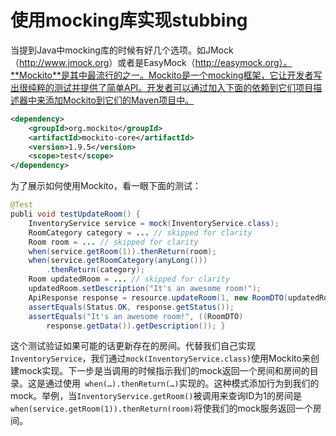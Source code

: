 # 使用mocking库实现stubbing

当提到Java中mocking库的时候有好几个选项。如JMock（<http://www.jmock.org>）或者是EasyMock（http://easymock.org）。**Mockito**是其中最流行的之一。Mockito是一个mocking框架，它让开发者写出很纯粹的测试并提供了简单API。开发者可以通过加入下面的依赖到它们项目描述器中来添加Mockito到它们的Maven项目中。

```xml
<dependency>  
	<groupId>org.mockito</groupId>  
	<artifactId>mockito-core</artifactId>  
	<version>1.9.5</version>  
	<scope>test</scope> 
</dependency>
```

为了展示如何使用Mockito，看一眼下面的测试：

```java
@Test 
publi void testUpdateRoom() {  
	InventoryService service = mock(InventoryService.class);  
	RoomCategory category = ... // skipped for clarity  
	Room room = ... // skipped for clarity  
	when(service.getRoom(1)).thenReturn(room);  
	when(service.getRoomCategory(anyLong()))  
		.thenReturn(category);  
	Room updatedRoom = ... // skipped for clarity  
	updatedRoom.setDescription("It's an awesome room!");  
	ApiResponse response = resource.updateRoom(1, new RoomDTO(updatedRoom));
	assertEquals(Status.OK, response.getStatus());  
	assertEquals("It's an awesome room!", ((RoomDTO) 
		response.getData()).getDescription()); } 
```

这个测试验证如果可能的话更新存在的房间。代替我们自己实现`InventoryService`，我们通过`mock(InventoryService.class)`使用Mockito来创建mock实现。下一步是当调用的时候指示我们的mock返回一个房间和房间的目录。这是通过使用` when(…).thenReturn(…)`实现的。这种模式添加行为到我们的mock。举例，当`InventoryService.getRoom()`被调用来查询ID为1的房间是`when(service.getRoom(1)).thenReturn(room)`将使我们的mock服务返回一个房间。